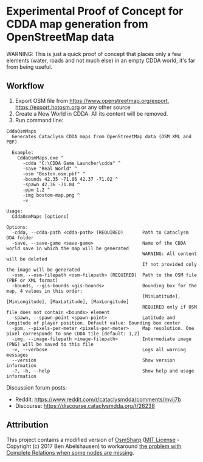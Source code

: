 # Experimental Proof of Concept for CDDA map generation from OpenStreetMap data

WARNING: This is just a quick proof of concept that places only a few elements (water, roads and not much else) in an empty CDDA world, it's far from being useful.

## Workflow

1. Export OSM file from <https://www.openstreetmap.org/export>, <https://export.hotosm.org> or any other source
2. Create a New World in CDDA. All its content will be removed.
3. Run command line:

```text
CddaOsmMaps
  Generates Cataclysm CDDA maps from OpenStreetMap data (OSM XML and PBF)

  Example:
    CddaOsmMaps.exe ^
      -cdda "C:\CDDA Game Launcher\cdda" ^
      -save "Real World" ^
      -osm "Boston.osm.pbf" ^
      -bounds 42.35 -71.06 42.37 -71.02 ^
      -spawn 42.36 -71.04 ^
      -ppm 1.2 ^
      -img bostom-map.png ^
      -v

Usage:
  CddaOsmMaps [options]

Options:
  -cdda, --cdda-path <cdda-path> (REQUIRED)       Path to Cataclysm DDA folder
  -save, --save-game <save-game>                  Name of the CDDA world save in which the map will be generated
                                                  WARNING: All content will be deleted
                                                  If not provided only the image will be generated
  -osm, --osm-filepath <osm-filepath> (REQUIRED)  Path to the OSM file (PBF or XML format)
  -bounds, --gis-bounds <gis-bounds>              Bounding box for the map, 4 values in this order:
                                                  [MinLatitude], [MinLongitude], [MaxLatitude], [MaxLongitude]
                                                  REQUIRED only if OSM file does not contain <bounds> element
  -spawn, --spawn-point <spawn-point>             Latitude and longitude of player position. Default value: Bounding box center
  -ppm, --pixels-per-meter <pixels-per-meter>     Map resolution. One pixel corresponds to one CDDA tile [default: 1,2]
  -img, --image-filepath <image-filepath>         Intermediate image (PNG) will be saved to this file
  -v, --verbose                                   Logs all warning messages
  --version                                       Show version information
  -?, -h, --help                                  Show help and usage information
```

Discussion forum posts:

- Reddit: <https://www.reddit.com/r/cataclysmdda/comments/mvij7b>
- Discourse: <https://discourse.cataclysmdda.org/t/26238>

## Attribution

This project contains a modified version of [OsmSharp](https://github.com/OsmSharp/core) ([MIT License](https://github.com/OsmSharp/core/blob/develop/LICENSE.md) - Copyright (c) 2017 Ben Abelshausen) to workaround [the problem with Complete Relations when some nodes are missing](https://github.com/OsmSharp/core/issues/63).

